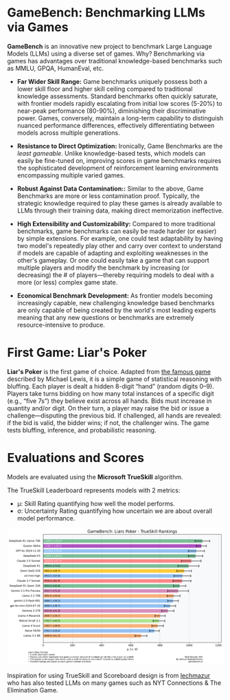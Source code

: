 # GameBench: Benchmarking LLMs via Games 

**GameBench** is an innovative new project to benchmark Large Language Models (LLMs) using a diverse set of games. Why? Benchmarking via games has advantages over traditional knowledge-based benchmarks such as MMLU, GPQA, HumanEval, etc.

* **Far Wider Skill Range:** Game benchmarks uniquely possess both a lower skill floor and higher skill ceiling compared to traditional knowledge assessments. Standard benchmarks often quickly saturate, with frontier models rapidly escalating from initial low scores (5-20%) to near-peak performance (80-90%), diminishing their discriminative power. Games, conversely, maintain a long-term capability to distinguish nuanced performance differences, effectively differentiating between models across multiple generations.

* **Resistance to Direct Optimization:** Ironically, Game Benchmarks are the _least gameable_. Unlike knowledge-based tests, which models can easily be fine-tuned on, improving scores in game benchmarks requires the sophisticated development of reinforcement learning environments encompassing multiple varied games.

* **Robust Against Data Contamination::** Similar to the above, Game Benchmarks are more or less contamination proof. Typically, the strategic knowledge required to play these games is already available to LLMs through their training data, making direct memorization ineffective.

* **High Extensibility and Customizability:** Compared to more traditional benchmarks, game benchmarks can easily be made harder (or easier) by simple extensions. For example, one could test adaptability by having two model's repeatedly play other and carry over context to understand if models are capable of adapting and exploiting weaknesses in the other's gameplay. Or one could easily take a game that can support multiple players and modify the benchmark by increasing (or decreasing) the # of players—thereby requiring models to deal with a more (or less) complex game state.

* **Economical Benchmark Development:** As frontier models becoming increasingly capable, new challenging knowledge based benchmarks are only capable of being created by the world's most leading experts meaning that any new questions or benchmarks are extremely resource-intensive to produce. 

# First Game: Liar's Poker

**Liar's Poker** is the first game of choice. Adapted from [the famous game](https://en.wikipedia.org/wiki/Liar%27s_poker) described by Michael Lewis, it is a simple game of statistical reasoning with bluffing. Each player is dealt a hidden 8-digit “hand” (random digits 0–9). Players take turns bidding on how many total instances of a specific digit (e.g., “five 7s”) they believe exist across all hands. Bids must increase in quantity and/or digit. On their turn, a player may raise the bid or issue a challenge—disputing the previous bid. If challenged, all hands are revealed: if the bid is valid, the bidder wins; if not, the challenger wins. The game tests bluffing, inference, and probabilistic reasoning. 

# Evaluations and Scores

Models are evaluated using the **Microsoft TrueSkill** algorithm.

The TrueSkill Leaderboard represents models with 2 metrics:

* μ: Skill Rating quantifying how well the model performs.
* σ: Uncertainty Rating quantifying how uncertain we are about overall model performance.

![Scores](model_rankings.png)

Inspiration for using TrueSkill and Scoreboard design is from  [lechmazur](https://github.com/lechmazur) who has also tested LLMs on many games such as NYT Connections & The Elimination Game.